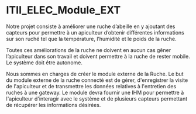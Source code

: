 # ITII_ELEC_Module_EXT
Notre projet consiste à améliorer une ruche d’abeille en y ajoutant des capteurs pour permettre à un apiculteur d’obtenir différentes informations sur son ruché tel que la température, l’humidité et le poids de la ruche.

Toutes ces améliorations de la ruche ne doivent en aucun cas gêner l’apiculteur dans son travail et doivent permettre à la ruche de rester mobile. Le système doit être autonome.

Nous sommes en charges de créer le module externe de la Ruche. Le but du module externe de la ruche connecté est de gérer, d'enregistrer la visite de l'apiculteur et de transmettre les données relatives à l'entretien des ruches à une gateway. Le module devra fournir une IHM pour permettre à l'apiculteur d'interagir avec le système et de plusieurs capteurs permettant de récupérer les informations désirées.
